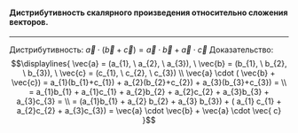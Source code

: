 #### Дистрибутивность скалярного произведения относительно сложения векторов.
---
Дистрибутивность: ${\displaystyle \vec{a} \cdot (\vec{b} + \vec{c}) = \vec{a} \cdot \vec{ b} + \vec{a} \cdot \vec{ c}}$
Доказательство:
$$\displaylines{
\vec{a} = (a_{1}, \  a_{2}, \  a_{3}), \  \vec{b} = (b_{1}, \  b_{2}, \  b_{3}), \  \vec{c} = (c_{1}, \  c_{2}, \  c_{3}) \\
\vec{a} \cdot  ( \vec{b} + \vec{c}) = a_{1}(b_{1}+c_{1}) + a_{2}(b_{2}+c_{2}) + a_{3}(b_{3}+c_{3}) = \\
= a_{1}b_{1} + a_{1}c_{1} + a_{2}b_{2} + a_{2}c_{2} + a_{3}b_{3} + a_{3}c_{3} = \\
= (a_{1}b_{1} + a_{2} b_{2} + a_{3} b_{3}) + ( a_{1} c_{1} + a_{2}c_{2} + a_{3}c_{3}) = \vec{a} \cdot  \vec{b} + \vec{a} \cdot  \vec{ c}
}$$

